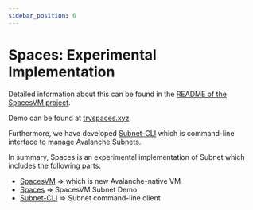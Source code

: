```yaml
---
sidebar_position: 6
---
```


# Spaces: Experimental Implementation

Detailed information about this can be found in the [README of the SpacesVM project](https://github.com/ava-labs/spacesvm#spaces-virtual-machine-spacesvm).

Demo can be found at [tryspaces.xyz](https://tryspaces.xyz/).

Furthermore, we have developed [Subnet-CLI](https://github.com/ava-labs/subnet-cli) which is
command-line interface to manage Avalanche Subnets.

In summary, Spaces is an experimental implementation of Subnet which includes the following parts:

- [SpacesVM](https://github.com/ava-labs/spacesvm) => which is new Avalanche-native VM
- [Spaces](https://github.com/ava-labs/spacesvm-js) => SpacesVM Subnet Demo
- [Subnet-CLI](https://github.com/ava-labs/subnet-cli) => Subnet command-line client
